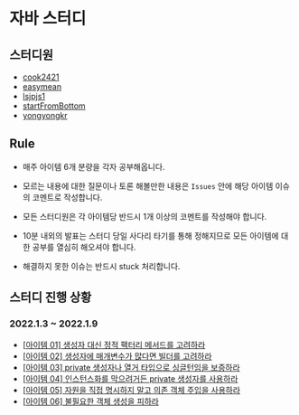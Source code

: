# 자바 스터디

## 스터디원

- [cook2421](https://github.com/cook2421)
- [easymean](https://github.com/easymean)
- [lsjpjs1](https://github.com/lsjpjs1)
- [startFromBottom](https://github.com/startFromBottom)
- [yongyongkr](https://github.com/yongyongkr)

## Rule

- 매주 아이템 6개 분량을 각자 공부해옵니다.

- 모르는 내용에 대한 질문이나 토론 해볼만한 내용은 `Issues` 안에 해당 아이템 이슈의 코멘트로 작성합니다.

- 모든 스터디원은 각 아이템당 반드시 1개 이상의 코멘트를 작성해야 합니다.

- 10분 내외의 발표는 스터디 당일 사다리 타기를 통해 정해지므로 모든 아이템에 대한 공부를 열심히 해오셔야 합니다.

- 해결하지 못한 이슈는 반드시 stuck 처리합니다.

## 스터디 진행 상황

### 2022.1.3 ~ 2022.1.9

- [[아이템 01] 생성자 대신 정적 팩터리 메서드를 고려하라](https://github.com/yongyongkr/Effective_Java/issues/1)
- [[아이템 02] 생성자에 매개변수가 많다면 빌더를 고려하라](https://github.com/yongyongkr/Effective_Java/issues/2)
- [[아이템 03] private 생성자나 열거 타입으로 싱글턴임을 보증하라](https://github.com/yongyongkr/Effective_Java/issues/3)
- [[아이템 04] 인스턴스화를 막으려거든 private 생성자를 사용하라](https://github.com/yongyongkr/Effective_Java/issues/4)
- [[아이템 05] 자원을 직접 명시하지 말고 의존 객체 주입을 사용하라](https://github.com/yongyongkr/Effective_Java/issues/5)
- [[아이템 06] 불필요한 객체 생성을 피하라](https://github.com/yongyongkr/Effective_Java/issues/6)
